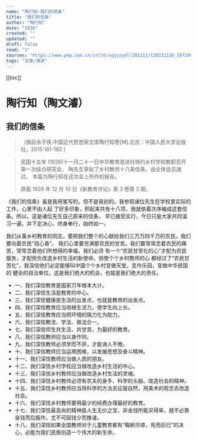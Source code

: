 ```yaml
---
name: "陶行知-我们的信条"
title: "我们的信条"
author: "陶行知"
date: "1926"
created: ""
updated: ""
draft: false
read: "1"
sources: "https://www.pep.com.cn/zslth/xqjyzydl/202111/t20211126_1972064.shtml"
tags: "文章/演讲"
---
```


[[toc]]

# 陶行知（陶文濬）

## 我们的信条

> （摘自余子侠.中国近代思想家文库陶行知卷\[M\].北京：中国人民大学出版社，2015:161-162.）

> 民国十五年 (1926)十一月二十一日中华教育改进社特约乡村学校教职员开第一次结合研究会，
> 陶先生草拟了乡村教师十八条信条，由全体会员通过。 本篇为陶行知在这次会上所作的报告。
>
> 原载 1926 年 12 月 10 日《新教育评论》第 3 卷第 2 期。

《我们的信条》虽是我用笔写的，但不是我创的。我参观诸位先生在学校里实际的工作，心里不由人起
了好多印象，积起来共有十八项，我就依着次序编成这套信条。所以，这是诸位先生自己原来的信条，
早已接受实行，今日只是大家共同温习一遍，并下定决心，终身奉行，始终如一。

我们从事乡村教育的同志，要把我们整个的心献给我们三万万四千万的农民。我们要向着农民“烧心香”。
我们心里要充满那农民的甘苦。我们要常常念着农民的痛苦，常常念着他们所想得的幸福，我们必须
有一个“农民甘苦化的心”才配为农民服务，才配担负改造乡村生活的新使命。倘使个个乡村教师的心
都经过了“农民甘苦化”，我深信他们必定能够叫中国个个乡村变做天堂，变作乐园，变做中华民国的
健全的自治单位。这是我们绝大的机会，也就是我们绝大的责任。

- 一、我们深信教育是国家万年根本大计。
- 二、我们深信生活是教育的中心。
- 三、我们深信健康是生活的出发点，也就是教育的出发点。
- 四、我们深信教育应当培植生活力，使学生向上长。
- 五、我们深信教育应当把环境的阻力化为助力。
- 六、我们深信教法、学法、做法合一。
- 七、我们深信师生共生活、共甘苦，为最好的教育。
- 八、我们深信教师应当以身作则。
- 九、我们深信教师必须学而不厌，才能诲人不倦。
- 十、我们深信教师应当运用困难，以发展思想及奋斗精神。
- 十一、我们深信教师应当做人民的朋友。
- 十二、我们深信乡村学校应当做改造乡村生活的中心。
- 十三、我们深信乡村教师应当做改造乡村生活的灵魂。
- 十四、我们深信乡村教师必须有农夫的身手、科学的头脑、改造社会的精神。
- 十五、我们深信乡村教师应当用科学的方法去征服自然，用美术的观念去改造社会。
- 十六、我们深信乡村教师要用最少的经费办理最好的教育。
- 十七、我们深信最高尚的精神是人生无价之宝，非金钱所能买得来，就不必靠金钱而后振作，尤不可因钱少而推诿。
- 十八、我们深信如果全国教师对于儿童教育都有“鞠躬尽瘁，死而后已”的决心，必能为我们民族创造一个伟大的新生命。
